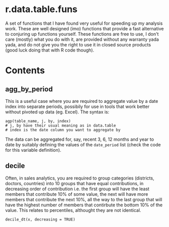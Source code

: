 # r.data.table.funs
A set of functions that I have found very useful for speeding up my analysis work. These are well designed (imo) functions that provide a
fast alternative to conjuring up functions yourself. These functions are free to use, I don't care (mostly) what you do with it,
are provided without any warranty yada yada, and do not give you the right to use it in closed source products (good luck doing that with
R code though).

# Contents
## agg_by_period
This is a useful case where you are required to aggregate value by a date index into separate periods,
possibily for use in tools that work better without pivoted up data (eg. Excel). The syntax is:
```
agp(table_name, j, by, index)
# j, by have their usual meaning as in data.table
# index is the date column you want to aggregate by
```

The data can be aggregated for, say, recent 3, 6, 12 months and year to date by suitably defining the values of the `date_period` list
(check the code for this variable definition).

## decile
Often, in sales analytics, you are required to group categories (districts, doctors, countries) into 10 groups that have equal contributions,
in decreasing order of contribution i.e. the first group will have the least members that contribute 10% of some value,
the next will have more members that contribute the next 10%, all the way to the last group that will have the highest number of
members that contirbute the bottom 10% of the value. This relates to percentiles, althought they are not identical.

```
decile_dt(x, decreasing = TRUE)
```
